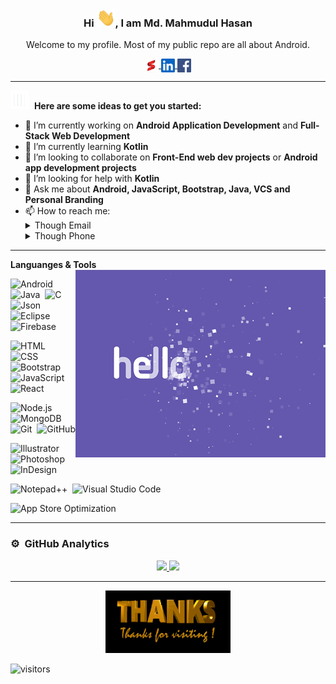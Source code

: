 <div align="center">
<h3> Hi <img src="https://github.com/Mike-leonard/Mike-leonard/blob/main/resources/hi.gif" width="30px">, I am Md. Mahmudul Hasan </h3>
<p>Welcome to my profile. Most of my public repo are all about Android.</p>
	<a href="https://sphinix.xyz/">
		<img align="center" alt="Sphinix.xyz" width="22px" src="https://github.com/Mike-leonard/Mike-leonard/blob/main/resources/favicon.png" />
	</a>
	<a href="https://www.linkedin.com/hasan-mortuza">
		<img align="center" alt="Linkedin" width="22px" src="https://github.com/Mike-leonard/Mike-leonard/blob/main/resources/linkedin-icon.svg" />
	</a>
	<a href="https://www.facebook.com/M.h.mortuza">
		<img align="center" alt="Facebook" width="22px"  src="https://github.com/Mike-leonard/Mike-leonard/blob/main/resources/facebook.svg" />
	</a>
	<br />
</div>

****

<img src="https://github.com/Mike-leonard/Mike-leonard/blob/main/resources/giphy.webp" width="30px">&nbsp; <strong>Here are some ideas to get you started:</strong>

- 🔭 I’m currently working on <strong>Android Application Development</strong> and <strong>Full-Stack Web Development</strong>
- 🌱 I’m currently learning <strong>Kotlin</strong>
- 👯 I’m looking to collaborate on <strong>Front-End web dev projects</strong> or <strong>Android app development projects</strong>
- 🤔 I’m looking for help with <strong>Kotlin</strong>
- 💬 Ask me about <strong>Android, JavaScript, Bootstrap, Java, VCS and Personal Branding</strong>
- 📫 How to reach me: 	<details>
              <summary>Though Email</summary>
              <ul>
                <strong>mortuza.7@gmail.com</strong>
              </ul>
            </details>
            <details>
              <summary>Though Phone</summary>
              <ul>
                </strong>+880-1815813407</strong>
              </ul>
            </details>


****

**Languanges & Tools**
<img align="right" src="https://github.com/Mike-leonard/Mike-leonard/blob/main/resources/hello_world.gif" width="400px" />

![Android](https://img.shields.io/badge/-Android-05122A?style=flat&logo=androidstudio)&nbsp;
![Java](https://img.shields.io/badge/-Java-05122A?style=flat&logo=Java&logoColor=FFA518)&nbsp;
![C](https://img.shields.io/badge/-C-05122A?style=flat&logo=C&logoColor=A8B9CC)&nbsp;
![Json](https://img.shields.io/badge/-Json-05122A?style=flat&logo=json)&nbsp;
![Eclipse](https://img.shields.io/badge/-Eclipse-05122A?style=flat&logo=eclipse-ide&logoColor=2C2255)&nbsp;
![Firebase](https://img.shields.io/badge/-Firebase-05122A?style=flat&logo=firebase)

![HTML](https://img.shields.io/badge/-HTML-05122A?style=flat&logo=HTML5)&nbsp;
![CSS](https://img.shields.io/badge/-CSS-05122A?style=flat&logo=CSS3&logoColor=1572B6)&nbsp;
![Bootstrap](https://img.shields.io/badge/-Bootstrap-05122A?style=flat&logo=bootstrap&logoColor=563D7C)&nbsp;
![JavaScript](https://img.shields.io/badge/-JavaScript-05122A?style=flat&logo=javascript)&nbsp;
![React](https://img.shields.io/badge/-React-05122A?style=flat&logo=react)

![Node.js](https://img.shields.io/badge/-Node.js-05122A?style=flat&logo=node.js)&nbsp;
![MongoDB](https://img.shields.io/badge/-MongoDB-05122A?style=flat&logo=mongodb)&nbsp;
![Git](https://img.shields.io/badge/-Git-05122A?style=flat&logo=git)&nbsp;
![GitHub](https://img.shields.io/badge/-GitHub-05122A?style=flat&logo=github)

![Illustrator](https://img.shields.io/badge/-Illustrator-05122A?style=flat&logo=adobe-illustrator)&nbsp;
![Photoshop](https://img.shields.io/badge/-Photoshop-05122A?style=flat&logo=adobe-photoshop)&nbsp;
![InDesign](https://img.shields.io/badge/-InDesign-05122A?style=flat&logo=adobe-indesign)

![Notepad++](https://img.shields.io/badge/-Notepad++-05122A?style=flat&logo=notepadplusplus)&nbsp;
![Visual Studio Code](https://img.shields.io/badge/-Vs%20Code-05122A?style=flat&logo=visual-studio-code&logoColor=007ACC)

![App Store Optimization](https://img.shields.io/badge/-Aso-05122A?style=flat&logo=android&logoColor=00599C)&nbsp;



****

 ### ⚙️ &nbsp;GitHub Analytics

<p align="center">
<a href="https://github.com/mike-leonard">
  <img height="180em" src="https://github-readme-stats-eight-theta.vercel.app/api?username=mike-leonard&show_icons=true&theme=algolia&include_all_commits=true&count_private=true"/>
  <img height="180em" src="https://github-readme-stats-eight-theta.vercel.app/api/top-langs/?username=mike-leonard&layout=compact&langs_count=8&theme=algolia"/>
</a>
</p> 


****


<p align="center">
  
  <img width="200" height="100" src="https://github.com/Mike-leonard/Mike-leonard/blob/main/resources/thanks.gif">

</p>

![visitors](https://visitor-badge.glitch.me/badge?page_id=mike-leonard) 




